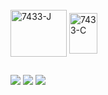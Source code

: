   <div style="display: inline_block"><br>
  <img align="center" alt="7433-J" height="75" width="90" src="https://cdn.jsdelivr.net/gh/devicons/devicon/icons/mysql/mysql-original-wordmark.svg">
  <img align="center" alt="7433-C" height="65" width="45" src="https://cdn.jsdelivr.net/gh/devicons/devicon/icons/c/c-line.svg" />
        
</div>

  
  ##
 
<div> 
  
   <a href="https://steamcommunity.com/id/taezord" target="_blank"><img src="https://img.shields.io/badge/Steam-4F4F4F?style=for-the-badge&logo=steam&logoColor=white" target="_blank"></a>
  <a href="https://instagram.com/taezord" target="_blank"><img src="https://img.shields.io/badge/-Instagram-%23E4405F?style=for-the-badge&logo=instagram&logoColor=white" target="_blank"></a>
 	<a href="https://www.linkedin.com/in/taiane-soler" target="_blank"><img src="https://img.shields.io/badge/-LinkedIn-%230077B5?style=for-the-badge&logo=linkedin&logoColor=white" target="_blank"></a> 
 

 
</div>

